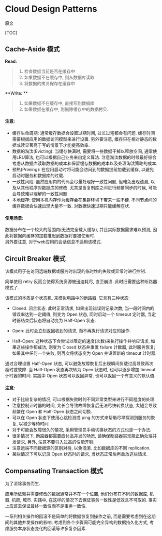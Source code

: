 Cloud Design Patterns
==========================

[原文](https://msdn.microsoft.com/en-us/library/dn568099.aspx)


[TOC]

## Cache-Aside 模式

**Read:**

> 1. 检查数据当前是否在缓存中
> 2. 如果数据不在缓存中, 则从数据库读取
> 3. 将数据的拷贝保存在缓存中

**Write: **

> 1. 如果数据不在缓存中,  直接写到数据库
> 2. 如果数据在缓存中, 则删除缓存中的数据拷贝.

#### 注意: 

* 缓存生命周期: 通常缓存数据会设置过期时间, 过长过短都会有问题. 缓存时间需要根据应用的数据访问模型来进行设置. 另外要注意, 缓存只在相对静态的数据或读显著高于写的情景下才能提高效率.
* 数据的淘汰(Evicting): 当缓存快满时, 需要将一些数据干掉以释放空间, 通常使用LRU算法, 也可以根据自己业务来自定义算法. 注意淘汰数据的时候最好综合考虑从数据库读取数据的成本和保留缓存数据的成本以及处理淘汰策略的成本.
* 预热(Priming): 在应用启动时将可能会访问到的数据提前加载到缓存, 以避免启动时服务和数据库的过载.
* 一致性风险: 虽然应用内的代码会尽量处理好一致性问题, 但难免出现遗漏, 以及从其他程序对数据库的修改. 尤其是当复制库之间进行频繁同步的时候, 可能会导致难以理解的一致性问题.
* 本地缓存: 使用本机内存作为缓存会在集群环境下带来一些不便. 不同节点间的缓存数据会快速出现大量不一致. 对数据快速过期只能缓解症状. 

#### 使用场景:

数据分布在一个较大的范围内(无法完全载入缓存), 并且实际数据需求难以预测, 因此将数据向缓存的加载推迟到数据将要被使用时.      
另外要注意, 对于web应用的会话信息不适用该模式.


## Circuit Breaker 模式

该模式用于在访问远端数据或服务时出现的临时性的失败或异常时进行控制.

简单使用 retry 反而会使得系统资源被迅速耗尽, 直至崩溃. 此时旧需要这种断路器模式了. 

该模式的本质是个状态机, 来模拟电路中的断路器. 它具有三种状态: 

* Closed: 闭合状态. 此时正常请求, 如果出现错误则记录次数, 当一段时间内的错误率达到一定阈值, 则变为 Open 状态, 同时启动一个 timeout 定时器, 当定时器结束后状态将自动变为 Half-Open 状态.

* Open: 此时会立刻返回收到的请求, 而不再执行请求对应的操作.

* Half-Open: 这种状态下会尝试以限定的速度(次数)来执行操作并响应请求, 如果这些操作都成功, 则变为 Closed 状态并重置 failure 计数器, 此时服务恢复; 如果其中任何一个失败, 则再次将状态变为 Open 并设置新的 timeout 计时器.

通过合理设置 Half-Open 状态, 可以避免故障恢复后出现瞬间负载过高导致再次超时或故障.  当 Half-Open 状态再次转为 Open 状态时, 也可以逐步增加 timeout 计时器的时间.  实践中 Open 状态可以返回异常, 也可以返回一个有意义的默认值.


#### 注意:

* 对于比较复杂的情况, 可以根据失败时的不同异常类型来进行不同程度的处理.
* 注意控制计时器的时间, 太长会导致故障恢复后无法尽快转换状态, 太短会导致频繁在 Open 和 Half-Open 状态之间切换.
* 可以在 Open 状态下使用心跳检测或 ping 的方式来帮助尽早探测到服务的恢复, 以减少等待时间.
* 对于可能会故障很久的情况, 采用管理员手动切换状态的方式也是一个办法.
* 很多情况下, 断路器都需要应付高并发的场景, 请确保断路器实现能正确处理并发请求, 另外, 注意不要引入过高的性能开销. 
* 注意远端不同数据源的区别对待, 以免混淆. 比如数据库的不同 replication.
* 某些情况下可以记录 Open 状态时的请求, 当状态正常后再重放这些请求.



## Compensating Transaction 模式

为了消除事务而生.

应用所依赖并需要修改的数据通常并不在一个位置, 他们分布在不同的数据库, 机器, 机房, 城市. 实践中, 在这样的情况下去保证事务一致性是低效且不可取的. 事实上应该去保证最终一致性而不是事务一致性.

一系列相关操作的回滚不是简单的将数据恢复到操作之前, 而是需要考虑到在这期间的其他并发操作的影响, 考虑到各个步骤间可能完全异构的数据持久化方式, 考虑服务本身状态变化的回滚等许多复杂因素.


